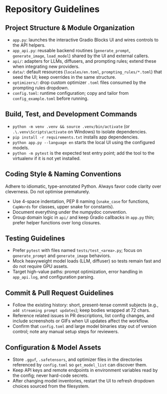 # Repository Guidelines

## Project Structure & Module Organization
- `app.py`: launches the interactive Gradio Blocks UI and wires controls to the API helpers.
- `app_api.py`: reusable backend routines (`generate_prompt`, `generate_image`, `load_model`) shared by the UI and external callers.
- `api/`: adapters for LLMs, diffusers, and prompting rules; extend these when integrating new providers.
- `data/`: default resources (`locales/en.toml`, `prompting_rules/*.toml`) that seed the UI; keep overrides in the same structure.
- `optimizers/`: drop custom optimizer `.toml` files consumed by the prompting rules dropdown.
- `config.toml`: runtime configuration; copy and tailor from `config_example.toml` before running.

## Build, Test, and Development Commands
- `python -m venv .venv && source .venv/bin/activate` (or `.\.venv\Scripts\activate` on Windows) to isolate dependencies.
- `pip install -r requirements.txt` installs app dependencies.
- `python app.py --language en` starts the local UI using the configured models.
- `python -m pytest` is the expected test entry point; add the tool to the virtualenv if it is not yet installed.

## Coding Style & Naming Conventions
Adhere to idiomatic, type-annotated Python. Always favor code clarity over cleverness. Do not optimise prematurely.
- Use 4-space indentation, PEP 8 naming (`snake_case` for functions, `CapWords` for classes, upper snake for constants).
- Document everything under the numpydoc convention.
- Group domain logic in `api/` and keep Gradio callbacks in `app.py` thin; prefer helper functions over long closures.

## Testing Guidelines
- Prefer `pytest` with files named `tests/test_<area>.py`; focus on `generate_prompt` and `generate_image` behaviors.
- Mock heavyweight model loads (LLM, diffuser) so tests remain fast and do not require GPU assets.
- Target high-value paths: prompt optimization, error handling in `app_api.log`, and configuration parsing.

## Commit & Pull Request Guidelines
- Follow the existing history: short, present-tense commit subjects (e.g., `add streaming prompt updates`); keep bodies wrapped at 72 chars.
- Reference related issues in PR descriptions, list config changes, and include screenshots or GIFs when UI updates affect the workflow.
- Confirm that `config.toml` and large model binaries stay out of version control; note any manual setup steps for reviewers.

## Configuration & Model Assets
- Store `.gguf`, `.safetensors`, and optimizer files in the directories referenced by `config.toml` so `get_model_list` can discover them.
- Keep API keys and remote endpoints in environment variables read by the config; never hard-code secrets.
- After changing model inventories, restart the UI to refresh dropdown choices sourced from the filesystem.
